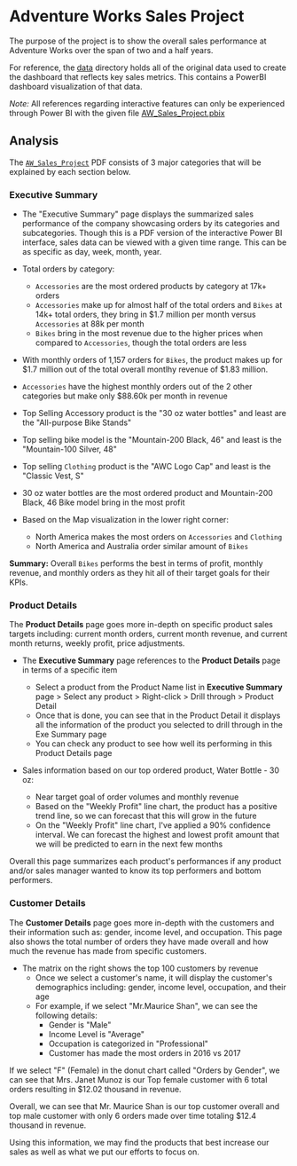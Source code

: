 # Adventure Works Sales Project

The purpose of the project is to show the overall sales performance at Adventure Works over the span of two and a half years.

For reference, the [data](./data) directory holds all of the original data used to create the dashboard that reflects key sales metrics. This contains a PowerBI dashboard visualization of that data.

*Note:* All references regarding interactive features can only be experienced through Power BI with the given file [AW_Sales_Project.pbix](./AW_Sales_Project.pbix)

## Analysis

The [`AW_Sales_Project`](./AW_Sales_Project.pdf) PDF consists of 3 major categories that will be explained by each section below.

### Executive Summary
- The "Executive Summary" page displays the summarized sales performance of the company showcasing orders by its categories and subcategories. Though this is a PDF version of the interactive Power BI interface, sales data can be viewed with a given time range. This can be as specific as day, week, month, year.

- Total orders by category:
  - `Accessories` are the most ordered products by category at 17k+ orders
  - `Accessories` make up for almost half of the total orders and `Bikes` at 14k+ total orders, they bring in $1.7 million per month versus `Accessories` at 88k per month
  - `Bikes` bring in the most revenue due to the higher prices when compared to `Accessories`, though the total orders are less
- With monthly orders of 1,157 orders for `Bikes`, the product makes up for $1.7 million out of the total overall montlhy revenue of $1.83 million.
- `Accessories` have the highest monthly orders out of the 2 other categories but make only $88.60k per month in revenue
- Top Selling Accessory product is the "30 oz water bottles" and least are the "All-purpose Bike Stands"
- Top selling bike model is the "Mountain-200 Black, 46" and least is the "Mountain-100 Silver, 48"
- Top selling `Clothing` product is the "AWC Logo Cap" and least is the "Classic Vest, S"
- 30 oz water bottles are the most ordered product and Mountain-200 Black, 46 Bike model bring in the most profit
- Based on the Map visualization in the lower right corner:
  - North America makes the most orders on `Accessories` and `Clothing`
  - North America and Australia order similar amount of `Bikes`

**Summary:** Overall `Bikes` performs the best in terms of profit, monthly revenue, and monthly orders as they hit all of their target goals for their KPIs.

### Product Details
The **Product Details** page goes more in-depth on specific product sales targets including: current month orders, current month revenue, and current month returns, weekly profit, price adjustments.

- The **Executive Summary** page references to the **Product Details** page in terms of a specific item
  - Select a product from the Product Name list in **Executive Summary** page > Select any product > Right-click > Drill through > Product Detail
  - Once that is done, you can see that in the Product Detail it displays all the information of the product you selected to drill through in the Exe Summary page
  - You can check any product to see how well its performing in this Product Details page
  
- Sales information based on our top ordered product, Water Bottle - 30 oz:
  - Near target goal of order volumes and monthly revenue
  - Based on the "Weekly Profit" line chart, the product has a positive trend line, so we can forecast that this will grow in the future
  - On the "Weekly Profit" line chart, I've applied a 90% confidence interval. We can forecast the highest and lowest profit amount that we will be predicted to earn in the next few months

Overall this page summarizes each product's performances if any product and/or sales manager wanted to know its top performers and bottom performers.

### Customer Details
The **Customer Details** page goes more in-depth with the customers and their information such as: gender, income level, and occupation. This page also shows the total number of orders they have made overall and how much the revenue has made from specific customers.

- The matrix on the right shows the top 100 customers by revenue
  - Once we select a customer's name, it will display the customer's demographics including: gender, income level, occupation, and their age
  - For example, if we select "Mr.Maurice Shan", we can see the following details:
    - Gender is "Male"
    - Income Level is "Average"
    - Occupation is categorized in "Professional"
    - Customer has made the most orders in 2016 vs 2017

If we select "F" (Female) in the donut chart called "Orders by Gender", we can see that Mrs. Janet Munoz is our Top female customer with 6 total orders resulting in $12.02 thousand in revenue.
  
Overall, we can see that Mr. Maurice Shan is our top customer overall and top male customer with only 6 orders made over time totaling $12.4 thousand in revenue.

Using this information, we may find the products that best increase our sales as well as what we put our efforts to focus on.
